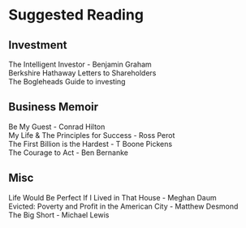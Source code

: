 # Suggested Reading

## Investment

The Intelligent Investor - Benjamin Graham  
Berkshire Hathaway Letters to Shareholders  
The Bogleheads Guide to investing  

## Business Memoir

Be My Guest - Conrad Hilton  
My Life & The Principles for Success - Ross Perot  
The First Billion is the Hardest - T Boone Pickens  
The Courage to Act - Ben Bernanke  

## Misc

Life Would Be Perfect If I Lived in That House - Meghan Daum  
Evicted: Poverty and Profit in the American City - Matthew Desmond  
The Big Short - Michael Lewis  
